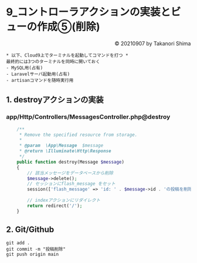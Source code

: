 # 9_コントローラアクションの実装とビューの作成⑤(削除)

<p style='text-align: right;'> &copy; 20210907 by Takanori Shima </p>

```
* 以下、Cloud9上でターミナルを起動してコマンドを打つ *
最終的には3つのターミナルを同時に開いておく
- MySQL用(占有)
- Laravelサーバ起動用(占有)
- artisanコマンドを随時実行用
```

## 1. destroyアクションの実装 
### app/Http/Controllers/MessagesController.php@destroy
```php
    /**
     * Remove the specified resource from storage.
     *
     * @param  \App\Message  $message
     * @return \Illuminate\Http\Response
     */
    public function destroy(Message $message)
    {
        // 該当メッセージをデータベースから削除
        $message->delete();
        // セッションにflash_message をセット
        session(['flash_message' => 'id: ' . $message->id . 'の投稿を削除しました']);
        
        // indexアクションにリダイレクト
        return redirect('/');
    }
``` 

## 2. Git/Github
```
git add .
git commit -m "投稿削除"
git push origin main
```




